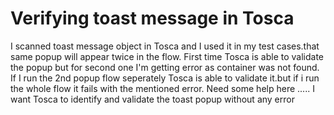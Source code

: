 
# Verifying toast message in Tosca

I scanned toast message object in Tosca and I used it in my test cases.that same popup will appear twice in the flow.
First time Tosca is able to validate the popup but for second one I'm getting error as container was not found.
If I run the 2nd popup flow seperately Tosca is able to validate it.but if i run the whole flow it fails with the mentioned error.
Need some help here .....
I want Tosca to identify and validate the toast popup without any error

        